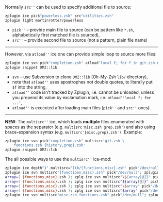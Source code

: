 Normally `src''` can be used to specify additional file to source:

```zsh
zplugin ice pick"powerless.zsh" src"utilities.zsh"
zplugin light martinrotter/powerless
```
- `pick''` – provide main file to source (can be pattern like `*.sh`, alphabetically first matched file is sourced),
- `src''` – provide second file to source (not a pattern, plain file name)

***

However, via `atload''` ice one can provide simple loop to source more files:

```zsh
zplugin ice svn pick"completion.zsh" atload'local f; for f in git.zsh misc.zsh; do source $f; done'
zplugin snippet OMZ::lib
```
- `svn` – use Subversion to clone `OMZ::lib` (Oh-My-Zsh `lib/` directory),
- note that `atload''` uses apostrophes not double quotes, to literally put `$f` into the string,
- `atload''` code isn't tracked by Zplugin, i.e. cannot be unloaded, unless you prepend its value by exclamation mark, i.e. `atload'!local f; for ...'`,
- `atload''` is executed after loading main files (`pick''` and `src''` ones).

****

**NEW**: The `multisrc''` ice, which loads **multiple** files enumerated with spaces as the separator (e.g. `multisrc'misc.zsh grep.zsh'`) and also using brace-expansion syntax (e.g. `multisrc'{misc,grep}.zsh')`. Example:

```zsh
zplugin ice svn pick"completion.zsh" multisrc'git.zsh \
    functions.zsh {history,grep}.zsh'
zplugin snippet OMZ::lib
```

The all possible ways to use the `multisrc''` ice-mod:

```zsh
zplugin ice depth"1" multisrc="lib/{functions,misc}.zsh" pick"/dev/null"; zplugin load robbyrussell/oh-my-zsh
zplugin ice svn multisrc"{functions,misc}.zsh" pick"/dev/null"; zplugin snippet OMZ::lib
array=( {functions,misc}.zsh ); zplg ice svn multisrc"\${array[@]}" pick"/dev/null"; zplugin snippet OMZ::lib
array=( {functions,misc}.zsh ); zplg ice svn multisrc"${array[@]}" pick"/dev/null"; zplugin snippet OMZ::lib
array=( {functions,misc}.zsh ); zplg ice svn multisrc"\$array" pick"/dev/null"; zplugin snippet OMZ::lib
array=( {functions,misc}.zsh ); zplg ice svn multisrc"$array" pick"/dev/null"; zplugin snippet OMZ::lib
zplugin ice svn multisrc"misc.zsh functions.zsh" pick"/dev/null"; zplugin snippet OMZ::lib
```
